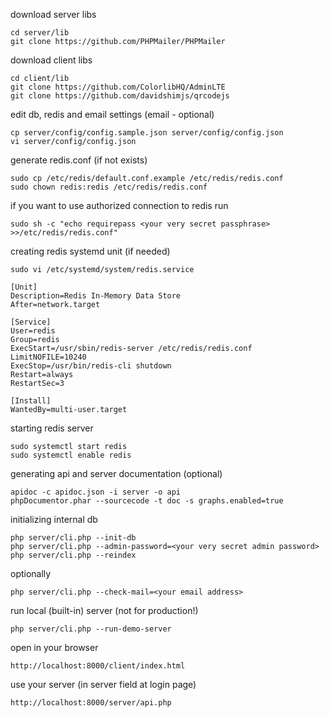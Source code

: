 download server libs

```
cd server/lib
git clone https://github.com/PHPMailer/PHPMailer 
```

download client libs

```
cd client/lib
git clone https://github.com/ColorlibHQ/AdminLTE
git clone https://github.com/davidshimjs/qrcodejs
```

edit db, redis and email settings (email - optional)

```
cp server/config/config.sample.json server/config/config.json
vi server/config/config.json
```

generate redis.conf (if not exists)

```
sudo cp /etc/redis/default.conf.example /etc/redis/redis.conf
sudo chown redis:redis /etc/redis/redis.conf
```

if you want to use authorized connection to redis run
```
sudo sh -c "echo requirepass <your very secret passphrase> >>/etc/redis/redis.conf"
```

creating redis systemd unit (if needed)

```
sudo vi /etc/systemd/system/redis.service
```

```
[Unit]
Description=Redis In-Memory Data Store
After=network.target

[Service]
User=redis
Group=redis
ExecStart=/usr/sbin/redis-server /etc/redis/redis.conf
LimitNOFILE=10240
ExecStop=/usr/bin/redis-cli shutdown
Restart=always
RestartSec=3

[Install]
WantedBy=multi-user.target
```

starting redis server

```
sudo systemctl start redis
sudo systemctl enable redis
```

generating api and server documentation (optional)

```
apidoc -c apidoc.json -i server -o api
phpDocumentor.phar --sourcecode -t doc -s graphs.enabled=true
```

initializing internal db

```
php server/cli.php --init-db
php server/cli.php --admin-password=<your very secret admin password>
php server/cli.php --reindex
```

optionally

```
php server/cli.php --check-mail=<your email address>
```

run local (built-in) server (not for production!)

```
php server/cli.php --run-demo-server
```

open in your browser

```
http://localhost:8000/client/index.html
```

use your server (in server field at login page)

```
http://localhost:8000/server/api.php
```